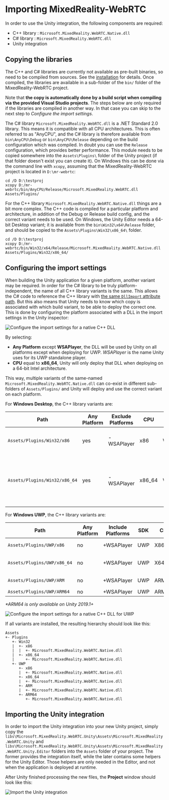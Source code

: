 # Importing MixedReality-WebRTC

In order to use the Unity integration, the following components are required:

- C++ library : `Microsoft.MixedReality.WebRTC.Native.dll`
- C# library : `Microsoft.MixedReality.WebRTC.dll`
- Unity integration

## Copying the libraries

The C++ and C# libraries are currently not available as pre-built binaries, so need to be compiled from sources. See the [installation](installation.md) for details. Once compiled, the libraries are available in a sub-folder of the `bin/` folder of the MixedReality-WebRTC project.

Note that **the copy is automatically done by a build script when compiling via the provided Visual Studio projects**. The steps below are only required if the libraries are compiled in another way. In that case you can skip to the next step to _Configure the import settings_.

The C# library `Microsoft.MixedReality.WebRTC.dll` is a .NET Standard 2.0 library. This means it is compatible with all CPU architectures. This is often referred to as "AnyCPU", and the C# library is therefore available from `bin\AnyCPU\Debug` or `bin\AnyCPU\Release` depending on the build configuration which was compiled. In doubt you can use the `Release` configuration, which provides better performance. This module needs to be copied somewhere into the `Assets\Plugins\` folder of the Unity project (if that folder doesn't exist you can create it). On Windows this can be done via the command line with `xcopy`, assuming that the MixedReality-WebRTC project is located in `D:\mr-webrtc`:

```
cd /D D:\testproj
xcopy D:/mr-webrtc/bin/AnyCPU/Release/Microsoft.MixedReality.WebRTC.dll Assets/Plugins/
```

For the C++ library `Microsoft.MixedReality.WebRTC.Native.dll` things are a bit more complex. The C++ code is compiled for a particular platform and architecture, in addition of the Debug or Release build config, and the correct variant needs to be used. On Windows, the Unity Editor needs a 64-bit Desktop variant; it is available from the `bin\Win32\x64\Release` folder, and should be copied to the `Assets\Plugins\Win32\x86_64\` folder.

```
cd /D D:\testproj
xcopy D:/mr-webrtc/bin/Win32/x64/Release/Microsoft.MixedReality.WebRTC.Native.dll Assets/Plugins/Win32/x86_64/
```

## Configuring the import settings

 When building the Unity application for a given platform, another variant may be required. In order for the C# library to be truly platform-independent, the name of all C++ library variants is the same. This allows the C# code to reference the C++ library with [the same `DllImport` attribute path](https://docs.microsoft.com/en-us/dotnet/api/system.runtime.interopservices.dllimportattribute?view=netcore-2.1). But this also means that Unity needs to know which copy is associated with which build variant, to be able to deploy the correct one. This is done by configuring the platform associated with a DLL in the import settings in the Unity inspector:

![Configure the import settings for a native C++ DLL](helloworld-unity-2.png)

By selecting:

- **Any Platform** except **WSAPlayer**, the DLL will be used by Unity on all platforms except when deploying for UWP. _WSAPlayer_ is the name Unity uses for its UWP standalone player.
- **CPU** equal to **x86_64**, Unity will only deploy that DLL when deploying on a 64-bit Intel architecture.

This way, multiple variants of the same-named `Microsoft.MixedReality.WebRTC.Native.dll` can co-exist in different sub-folders of `Assets/Plugins/` and Unity will deploy and use the correct variant on each platform.

For **Windows Desktop**, the C++ library variants are:

| Path | Any Platform | Exclude Platforms | CPU | OS | Example use |
|---|---|---|---|---|---|
| `Assets/Plugins/Win32/x86` | yes | -WSAPlayer | x86 | Windows | 32-bit Windows Desktop application |
| `Assets/Plugins/Win32/x86_64` | yes | -WSAPlayer | x86_64 | Windows | 64-bit Windows Desktop application, including the Unity Editor on Windows |

For **Windows UWP**, the C++ library variants are:

| Path | Any Platform | Include Platforms | SDK | CPU | Example use |
|---|---|---|---|---|---|
| `Assets/Plugins/UWP/x86` | no | +WSAPlayer | UWP | X86 | Microsoft HoloLens |
| `Assets/Plugins/UWP/x86_64` | no | +WSAPlayer | UWP | X64 | 64-bit UWP Desktop app on Windows |
| `Assets/Plugins/UWP/ARM` | no | +WSAPlayer | UWP | ARM | HoloLens 2 (compatibility) |
| `Assets/Plugins/UWP/ARM64` | no | +WSAPlayer | UWP | ARM64* | HoloLens 2 |

_*ARM64 is only available on Unity 2019.1+_

![Configure the import settings for a native C++ DLL for UWP](helloworld-unity-3.png)

If all variants are installed, the resulting hierarchy should look like this:

```
Assets
+- Plugins
   +- Win32
   |  +- x86
   |  |  +- Microsoft.MixedReality.WebRTC.Native.dll
   |  +- x86_64
   |     +- Microsoft.MixedReality.WebRTC.Native.dll
   +- UWP
      +- x86
      |  +- Microsoft.MixedReality.WebRTC.Native.dll
      +- x86_64
      |  +- Microsoft.MixedReality.WebRTC.Native.dll
      +- ARM
      |  +- Microsoft.MixedReality.WebRTC.Native.dll
      +- ARM64
         +- Microsoft.MixedReality.WebRTC.Native.dll
```

## Importing the Unity integration

In order to import the Unity integration into your new Unity project, simply copy the `libs\Microsoft.MixedReality.WebRTC.Unity\Assets\Microsoft.MixedReality.WebRTC.Unity` and `libs\Microsoft.MixedReality.WebRTC.Unity\Assets\Microsoft.MixedReality.WebRTC.Unity.Editor` folders into the `Assets` folder of your project. The former provides the integration itself, while the later contains some helpers for the Unity Editor. Those helpers are only needed in the Editor, and not when the application is deployed at runtime.

After Unity finished processing the new files, the **Project** window should look like this:

![Import the Unity integration](helloworld-unity-4.png)
